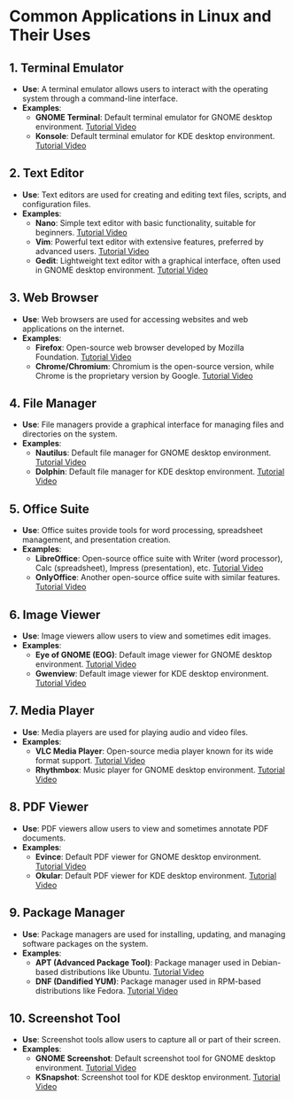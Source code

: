 # Common Applications in Linux and Their Uses

## 1. **Terminal Emulator**
- **Use**: A terminal emulator allows users to interact with the operating system through a command-line interface.
- **Examples**: 
  - **GNOME Terminal**: Default terminal emulator for GNOME desktop environment. [Tutorial Video](https://www.youtube.com/watch?v=7ElQ-bvOK4s)
  - **Konsole**: Default terminal emulator for KDE desktop environment. [Tutorial Video](https://www.youtube.com/watch?v=QQtGj8GvLHc)

## 2. **Text Editor**
- **Use**: Text editors are used for creating and editing text files, scripts, and configuration files.
- **Examples**:
  - **Nano**: Simple text editor with basic functionality, suitable for beginners. [Tutorial Video](https://www.youtube.com/watch?v=F6wUptDgEfo)
  - **Vim**: Powerful text editor with extensive features, preferred by advanced users. [Tutorial Video](https://www.youtube.com/watch?v=IiwGbcd8S7I)
  - **Gedit**: Lightweight text editor with a graphical interface, often used in GNOME desktop environment. [Tutorial Video](https://www.youtube.com/watch?v=3MfFRnXTUjo)

## 3. **Web Browser**
- **Use**: Web browsers are used for accessing websites and web applications on the internet.
- **Examples**:
  - **Firefox**: Open-source web browser developed by Mozilla Foundation. [Tutorial Video](https://www.youtube.com/watch?v=7n0yrQnX9-Q)
  - **Chrome/Chromium**: Chromium is the open-source version, while Chrome is the proprietary version by Google. [Tutorial Video](https://www.youtube.com/watch?v=eMl3PXMvVJc)

## 4. **File Manager**
- **Use**: File managers provide a graphical interface for managing files and directories on the system.
- **Examples**:
  - **Nautilus**: Default file manager for GNOME desktop environment. [Tutorial Video](https://www.youtube.com/watch?v=F8PWc18_mUg)
  - **Dolphin**: Default file manager for KDE desktop environment. [Tutorial Video](https://www.youtube.com/watch?v=i0ZtxZRBLcM)

## 5. **Office Suite**
- **Use**: Office suites provide tools for word processing, spreadsheet management, and presentation creation.
- **Examples**:
  - **LibreOffice**: Open-source office suite with Writer (word processor), Calc (spreadsheet), Impress (presentation), etc. [Tutorial Video](https://www.youtube.com/watch?v=FC1K2pEUWew)
  - **OnlyOffice**: Another open-source office suite with similar features. [Tutorial Video](https://www.youtube.com/watch?v=lxLPgct2Xyw)

## 6. **Image Viewer**
- **Use**: Image viewers allow users to view and sometimes edit images.
- **Examples**:
  - **Eye of GNOME (EOG)**: Default image viewer for GNOME desktop environment. [Tutorial Video](https://www.youtube.com/watch?v=cTCN9p7ZjJU)
  - **Gwenview**: Default image viewer for KDE desktop environment. [Tutorial Video](https://www.youtube.com/watch?v=dMvgHdtZQa0)

## 7. **Media Player**
- **Use**: Media players are used for playing audio and video files.
- **Examples**:
  - **VLC Media Player**: Open-source media player known for its wide format support. [Tutorial Video](https://www.youtube.com/watch?v=jC3d6xtGyXA)
  - **Rhythmbox**: Music player for GNOME desktop environment. [Tutorial Video](https://www.youtube.com/watch?v=7VStcNR14K4)

## 8. **PDF Viewer**
- **Use**: PDF viewers allow users to view and sometimes annotate PDF documents.
- **Examples**:
  - **Evince**: Default PDF viewer for GNOME desktop environment. [Tutorial Video](https://www.youtube.com/watch?v=8cGo3HXfXAQ)
  - **Okular**: Default PDF viewer for KDE desktop environment. [Tutorial Video](https://www.youtube.com/watch?v=_LjZ34-fMfQ)

## 9. **Package Manager**
- **Use**: Package managers are used for installing, updating, and managing software packages on the system.
- **Examples**:
  - **APT (Advanced Package Tool)**: Package manager used in Debian-based distributions like Ubuntu. [Tutorial Video](https://www.youtube.com/watch?v=-dPAaGDNWvI)
  - **DNF (Dandified YUM)**: Package manager used in RPM-based distributions like Fedora. [Tutorial Video](https://www.youtube.com/watch?v=-V09Xd5wn2o)

## 10. **Screenshot Tool**
- **Use**: Screenshot tools allow users to capture all or part of their screen.
- **Examples**:
  - **GNOME Screenshot**: Default screenshot tool for GNOME desktop environment. [Tutorial Video](https://www.youtube.com/watch?v=dgNRqP1MmKo)
  - **KSnapshot**: Screenshot tool for KDE desktop environment. [Tutorial Video](https://www.youtube.com/watch?v=6JPyBo7S4L8)

